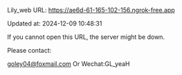 Lily_web URL: https://ae6d-61-165-102-156.ngrok-free.app

Updated at: 2024-12-09 10:48:31

If you cannot open this URL, the server might be down.

Please contact: 

goley04@foxmail.com Or Wechat:GL_yeaH